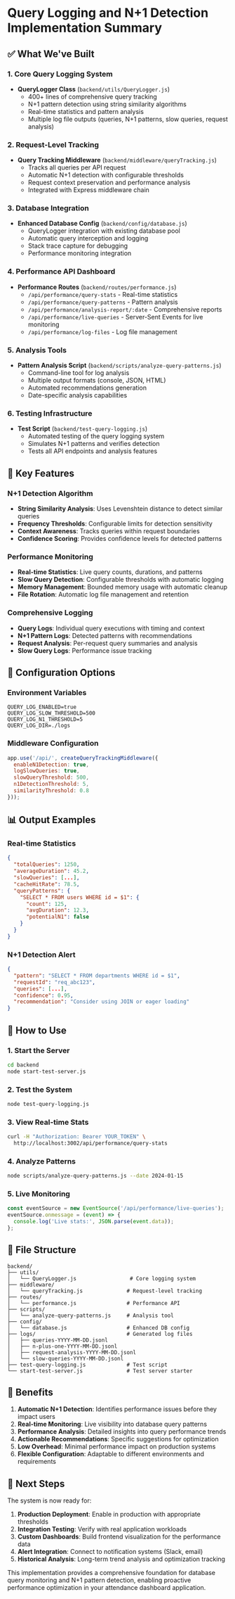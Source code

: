 # Query Logging and N+1 Detection Implementation Summary

## ✅ What We've Built

### 1. Core Query Logging System
- **QueryLogger Class** (`backend/utils/QueryLogger.js`)
  - 400+ lines of comprehensive query tracking
  - N+1 pattern detection using string similarity algorithms
  - Real-time statistics and pattern analysis
  - Multiple log file outputs (queries, N+1 patterns, slow queries, request analysis)

### 2. Request-Level Tracking
- **Query Tracking Middleware** (`backend/middleware/queryTracking.js`)
  - Tracks all queries per API request
  - Automatic N+1 detection with configurable thresholds
  - Request context preservation and performance analysis
  - Integrated with Express middleware chain

### 3. Database Integration
- **Enhanced Database Config** (`backend/config/database.js`)
  - QueryLogger integration with existing database pool
  - Automatic query interception and logging
  - Stack trace capture for debugging
  - Performance monitoring integration

### 4. Performance API Dashboard
- **Performance Routes** (`backend/routes/performance.js`)
  - `/api/performance/query-stats` - Real-time statistics
  - `/api/performance/query-patterns` - Pattern analysis
  - `/api/performance/analysis-report/:date` - Comprehensive reports
  - `/api/performance/live-queries` - Server-Sent Events for live monitoring
  - `/api/performance/log-files` - Log file management

### 5. Analysis Tools
- **Pattern Analysis Script** (`backend/scripts/analyze-query-patterns.js`)
  - Command-line tool for log analysis
  - Multiple output formats (console, JSON, HTML)
  - Automated recommendations generation
  - Date-specific analysis capabilities

### 6. Testing Infrastructure
- **Test Script** (`backend/test-query-logging.js`)
  - Automated testing of the query logging system
  - Simulates N+1 patterns and verifies detection
  - Tests all API endpoints and analysis features

## 🎯 Key Features

### N+1 Detection Algorithm
- **String Similarity Analysis**: Uses Levenshtein distance to detect similar queries
- **Frequency Thresholds**: Configurable limits for detection sensitivity
- **Context Awareness**: Tracks queries within request boundaries
- **Confidence Scoring**: Provides confidence levels for detected patterns

### Performance Monitoring
- **Real-time Statistics**: Live query counts, durations, and patterns
- **Slow Query Detection**: Configurable thresholds with automatic logging
- **Memory Management**: Bounded memory usage with automatic cleanup
- **File Rotation**: Automatic log file management and retention

### Comprehensive Logging
- **Query Logs**: Individual query executions with timing and context
- **N+1 Pattern Logs**: Detected patterns with recommendations
- **Request Analysis**: Per-request query summaries and analysis
- **Slow Query Logs**: Performance issue tracking

## 🔧 Configuration Options

### Environment Variables
```env
QUERY_LOG_ENABLED=true
QUERY_LOG_SLOW_THRESHOLD=500
QUERY_LOG_N1_THRESHOLD=5
QUERY_LOG_DIR=./logs
```

### Middleware Configuration
```javascript
app.use('/api/', createQueryTrackingMiddleware({
  enableN1Detection: true,
  logSlowQueries: true,
  slowQueryThreshold: 500,
  n1DetectionThreshold: 5,
  similarityThreshold: 0.8
}));
```

## 📊 Output Examples

### Real-time Statistics
```json
{
  "totalQueries": 1250,
  "averageDuration": 45.2,
  "slowQueries": [...],
  "cacheHitRate": 78.5,
  "queryPatterns": {
    "SELECT * FROM users WHERE id = $1": {
      "count": 125,
      "avgDuration": 12.3,
      "potentialN1": false
    }
  }
}
```

### N+1 Detection Alert
```json
{
  "pattern": "SELECT * FROM departments WHERE id = $1",
  "requestId": "req_abc123",
  "queries": [...],
  "confidence": 0.95,
  "recommendation": "Consider using JOIN or eager loading"
}
```

## 🚀 How to Use

### 1. Start the Server
```bash
cd backend
node start-test-server.js
```

### 2. Test the System
```bash
node test-query-logging.js
```

### 3. View Real-time Stats
```bash
curl -H "Authorization: Bearer YOUR_TOKEN" \
  http://localhost:3002/api/performance/query-stats
```

### 4. Analyze Patterns
```bash
node scripts/analyze-query-patterns.js --date 2024-01-15
```

### 5. Live Monitoring
```javascript
const eventSource = new EventSource('/api/performance/live-queries');
eventSource.onmessage = (event) => {
  console.log('Live stats:', JSON.parse(event.data));
};
```

## 📁 File Structure

```
backend/
├── utils/
│   └── QueryLogger.js                 # Core logging system
├── middleware/
│   └── queryTracking.js              # Request-level tracking
├── routes/
│   └── performance.js                # Performance API
├── scripts/
│   └── analyze-query-patterns.js     # Analysis tool
├── config/
│   └── database.js                   # Enhanced DB config
├── logs/                             # Generated log files
│   ├── queries-YYYY-MM-DD.jsonl
│   ├── n-plus-one-YYYY-MM-DD.jsonl
│   ├── request-analysis-YYYY-MM-DD.jsonl
│   └── slow-queries-YYYY-MM-DD.jsonl
├── test-query-logging.js             # Test script
└── start-test-server.js              # Test server starter
```

## 🎯 Benefits

1. **Automatic N+1 Detection**: Identifies performance issues before they impact users
2. **Real-time Monitoring**: Live visibility into database query patterns
3. **Performance Analysis**: Detailed insights into query performance trends
4. **Actionable Recommendations**: Specific suggestions for optimization
5. **Low Overhead**: Minimal performance impact on production systems
6. **Flexible Configuration**: Adaptable to different environments and requirements

## 🔄 Next Steps

The system is now ready for:
1. **Production Deployment**: Enable in production with appropriate thresholds
2. **Integration Testing**: Verify with real application workloads
3. **Custom Dashboards**: Build frontend visualization for the performance data
4. **Alert Integration**: Connect to notification systems (Slack, email)
5. **Historical Analysis**: Long-term trend analysis and optimization tracking

This implementation provides a comprehensive foundation for database query monitoring and N+1 pattern detection, enabling proactive performance optimization in your attendance dashboard application.
